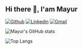 ## Hi there 👋, I'am Mayur ##

[![Github](https://img.shields.io/badge/-Github-000?style=flat&logo=Github&logoColor=white)](https://github.com/Mayur2658)
[![Linkedin](https://img.shields.io/badge/-LinkedIn-blue?style=flat&logo=Linkedin&logoColor=white)](https://www.linkedin.com/in/developermayur/)
[![Gmail](https://img.shields.io/badge/-Gmail-c14438?style=flat&logo=Gmail&logoColor=white)](mailto:mayurborkar20@gmail.com)
&nbsp;

<!--
**Mayur2658/Mayur2658** is a ✨ _special_ ✨ repository because its `README.md` (this file) appears on your GitHub profile.

Here are some ideas to get you started:

- 🔭 I’m currently working on ...
- 🌱 I’m currently learning ...
- 👯 I’m looking to collaborate on ...
- 🤔 I’m looking for help with ...
- 💬 Ask me about ...
- 📫 How to reach me: ...
- 😄 Pronouns: ...
- ⚡ Fun fact: ...
-->
![Mayur's GitHub stats](https://github-readme-stats.vercel.app/api?username=Mayur2658&show_icons=true)

![Top Langs](https://github-readme-stats.vercel.app/api/top-langs/?username=Mayur2658&layout=compact&theme=darcula&langs_count=10)

